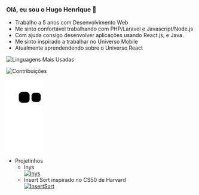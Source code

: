 ### Olá, eu sou o Hugo Henrique 👋

- Trabalho a 5 anos com Desenvolvimento Web
- Me sinto confortável trabalhando com PHP/Laravel e Javascript/Node.js
- Com ajuda consigo desenvolver aplicações usando React.js, e Java.
- Me sinto inspirado a trabalhar no Universo Mobile
- Atualmente aprendendendo sobre o Universo React

![Linguagens Mais Usadas](https://github-readme-stats.vercel.app/api/top-langs/?username=DioxideHydrogen&layout=compact&langs_count=10&theme=dracula)  

![Contribuições](https://github-readme-stats.vercel.app/api?username=DioxideHydrogen&count_private=true&show_icons=true&theme=dracula)  

![Snake Commits](https://raw.githubusercontent.com/DioxideHydrogen/DioxideHydrogen/output/github-contribution-grid-snake.svg)  

- Projetinhos   
  - Inys  
  [![Inys](https://github-readme-stats.vercel.app/api/pin/?username=DioxideHydrogen&repo=Inys&theme=dracula)](https://github.com/ProfessorJamesBach/Inys)  
  - Insert Sort inspirado no CS50 de Harvard  
  [![InsertSort](https://github-readme-stats.vercel.app/api/pin/?username=DioxideHydrogen&repo=InsertSortPHP&theme=dracula)](https://github.com/ProfessorJamesBach/InsertSortPHP)

<!--
**ProfessorJamesBach/ProfessorJamesBach** is a ✨ _special_ ✨ repository because its `README.md` (this file) appears on your GitHub profile.

Here are some ideas to get you started:

- 🔭 I’m currently working on ...
- 🌱 I’m currently learning ...
- 👯 I’m looking to collaborate on ...
- 🤔 I’m looking for help with ...
- 💬 Ask me about ...
- 📫 How to reach me: ...
- 😄 Pronouns: ...
- ⚡ Fun fact: ...
-->

